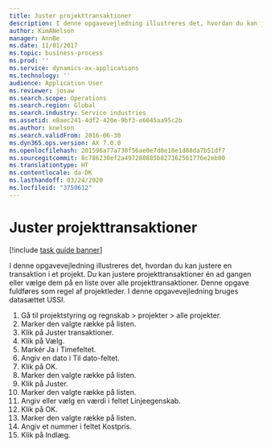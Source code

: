 ```yaml
---
title: Juster projekttransaktioner
description: I denne opgavevejledning illustreres det, hvordan du kan justere en transaktion i et projekt.
author: KimANelson
manager: AnnBe
ms.date: 11/01/2017
ms.topic: business-process
ms.prod: ''
ms.service: dynamics-ax-applications
ms.technology: ''
audience: Application User
ms.reviewer: josaw
ms.search.scope: Operations
ms.search.region: Global
ms.search.industry: Service industries
ms.assetid: e8aec241-4df2-420e-9bf3-e6045aa95c2b
ms.author: knelson
ms.search.validFrom: 2016-06-30
ms.dyn365.ops.version: AX 7.0.0
ms.openlocfilehash: 201596a77a730f56ae0e7d8e18e1d88da7b51df7
ms.sourcegitcommit: 8c786230ef2a497280885b827162561776e2eb00
ms.translationtype: HT
ms.contentlocale: da-DK
ms.lasthandoff: 03/24/2020
ms.locfileid: "3750612"
---
```

# <a name="adjust-project-transactions"></a>Juster projekttransaktioner

[!include [task guide banner](../../includes/task-guide-banner.md)]

I denne opgavevejledning illustreres det, hvordan du kan justere en transaktion i et projekt. Du kan justere projekttransaktioner én ad gangen eller vælge dem på en liste over alle projekttransaktioner. Denne opgave fuldføres som regel af projektleder. I denne opgavevejledning bruges datasættet USSI.

1. Gå til projektstyring og regnskab > projekter > alle projekter. 
2. Marker den valgte række på listen. 
3. Klik på Juster transaktioner. 
4. Klik på Vælg. 
5. Markér Ja i Timefeltet. 
6. Angiv en dato i Til dato-feltet. 
7. Klik på OK. 
8. Marker den valgte række på listen. 
9. Klik på Juster. 
10. Marker den valgte række på listen. 
11. Angiv eller vælg en værdi i feltet Linjeegenskab. 
12. Klik på OK. 
13. Marker den valgte række på listen. 
14. Angiv et nummer i feltet Kostpris. 
15. Klik på Indlæg. 
